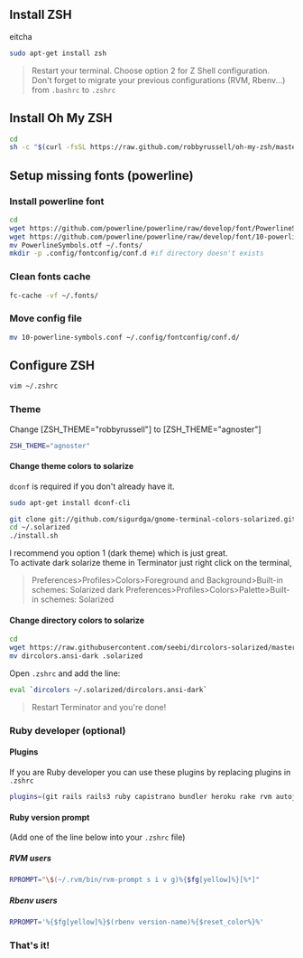 ## Install ZSH
eitcha
```bash
sudo apt-get install zsh
```
> Restart your terminal. Choose option 2 for Z Shell configuration.  
> Don't forget to migrate your previous configurations (RVM, Rbenv...) from ```.bashrc``` to ```.zshrc```

## Install Oh My ZSH

```bash
cd
sh -c "$(curl -fsSL https://raw.github.com/robbyrussell/oh-my-zsh/master/tools/install.sh)"
```

## Setup missing fonts (powerline)

### Install powerline font
```bash
cd
wget https://github.com/powerline/powerline/raw/develop/font/PowerlineSymbols.otf
wget https://github.com/powerline/powerline/raw/develop/font/10-powerline-symbols.conf
mv PowerlineSymbols.otf ~/.fonts/
mkdir -p .config/fontconfig/conf.d #if directory doesn't exists
```

### Clean fonts cache
```bash
fc-cache -vf ~/.fonts/
```

### Move config file
```bash
mv 10-powerline-symbols.conf ~/.config/fontconfig/conf.d/
```

## Configure ZSH

```bash
vim ~/.zshrc
```

### Theme
Change [ZSH_THEME="robbyrussell"] to [ZSH_THEME="agnoster"]
```bash
ZSH_THEME="agnoster"
```

#### Change theme colors to solarize

```dconf``` is required if you don't already have it.
```bash
sudo apt-get install dconf-cli
```

```bash
git clone git://github.com/sigurdga/gnome-terminal-colors-solarized.git ~/.solarized
cd ~/.solarized
./install.sh
```
I recommend you option 1 (dark theme) which is just great.  
To activate dark solarize theme in Terminator just right click on the terminal, 
> Preferences>Profiles>Colors>Foreground and Background>Built-in schemes: Solarized dark
> Preferences>Profiles>Colors>Palette>Built-in schemes: Solarized

#### Change directory colors to solarize
```bash
cd
wget https://raw.githubusercontent.com/seebi/dircolors-solarized/master/dircolors.ansi-dark
mv dircolors.ansi-dark .solarized
```

Open ```.zshrc``` and add the line:
```bash
eval `dircolors ~/.solarized/dircolors.ansi-dark`
```

> Restart Terminator and you're done!

### Ruby developer __(optional)__

####  Plugins
If you are Ruby developer you can use these plugins by replacing plugins in ```.zshrc```
```bash
plugins=(git rails rails3 ruby capistrano bundler heroku rake rvm autojump command-not-found python pip github gnu-utils history-substring-search zsh-syntax-highlighting)
```

#### Ruby version prompt
(Add one of the line below into your ```.zshrc``` file)

##### RVM users
```bash
RPROMPT="\$(~/.rvm/bin/rvm-prompt s i v g)%{$fg[yellow]%}[%*]"
```
##### Rbenv users
```bash
RPROMPT='%{$fg[yellow]%}$(rbenv version-name)%{$reset_color%}%'
```

### That's it!
